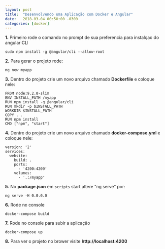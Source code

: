 ```yaml
---
layout: post
title:  "Desenvolvendo uma Aplicação com Docker e Angular"
date:   2018-03-04 00:50:00 -0300
categories: [docker]
---
```


**1.** Primeiro rode o comando no prompt de sua preferencia para instalçao do angular CLI

```
sudo npm install -g @angular/cli --allow-root
```

**2.** Para gerar o projeto rode:

```
ng new myapp
```

**3.** Dentro do projeto crie um novo arquivo chamado **Dockerfile** e coloque nele:

```
FROM node:9.2.0-slim
ENV INSTALL_PATH /myapp
RUN npm install -g @angular/cli
RUN mkdir -p $INSTALL_PATH
WORKDIR $INSTALL_PATH
COPY . .
RUN npm install
CMD ["npm", "start"]
```

**4.** Dentro do projeto crie um novo arquivo chamado **docker-compose.yml** e coloque nele:

```
version: '2'
services:
  website:
    build: .
    ports:
      - '4200:4200'
    volumes:
      - '.:/myapp'
```

**5.** No **package.json** em `scripts` start altere “ng serve” por:

```
ng serve -H 0.0.0.0
```

**6.** Rode no console

```
docker-compose build
```

**7.** Rode no console para subir a aplicação

```
docker-compose up
```

**8.** Para ver o projeto no brower visite **http://localhost:4200**